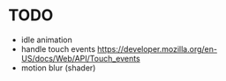# TODO

- idle animation
- handle touch events <https://developer.mozilla.org/en-US/docs/Web/API/Touch_events>
- motion blur (shader)
